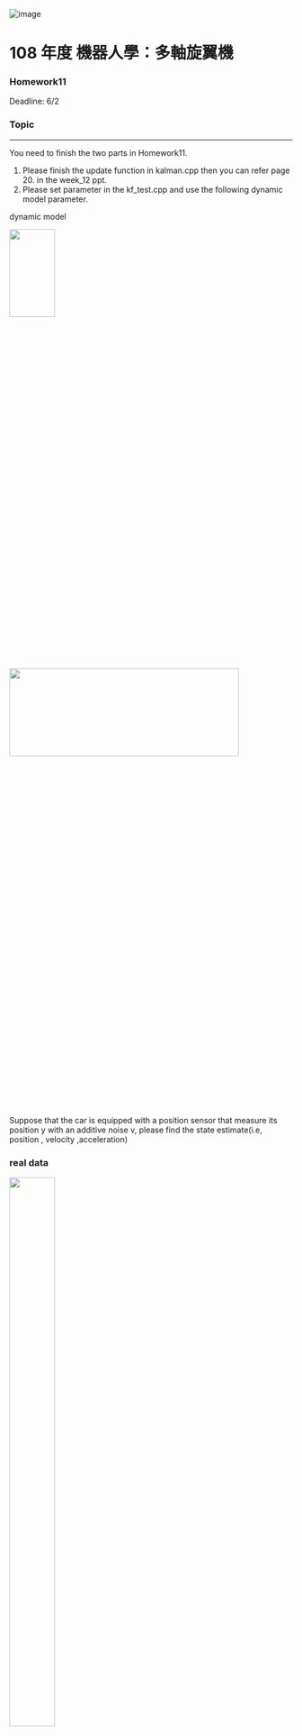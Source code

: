 ![image](https://github.com/Robotics-Aerial-Robots/Homework6/blob/master/Figures/LOGO%20%E4%B8%AD%E8%8B%B1%E6%96%87%E6%A9%AB.png)
# 108 年度 機器人學：多軸旋翼機 

### Homework11
Deadline: 6/2

### Topic
---
You need to finish the two parts in Homework11.

1. Please finish the update function in kalman.cpp then you can refer page 20. in the week_12 ppt.
2. Please set parameter in the kf_test.cpp and use the following dynamic model parameter.

dynamic model

<img src= "https://github.com/Robotics-Aerial-Robots/Homework11/blob/master/photo/1.png" width="40%" height="20%">	
	
<img src= "https://github.com/Robotics-Aerial-Robots/Homework11/blob/master/photo/2.png" width="90%" height="20%">

Suppose that the car is equipped with a position sensor that measure its position y with an additive noise v, please find the state estimate(i.e, position , velocity ,acceleration)

### real data
<img src= "https://github.com/Robotics-Aerial-Robots/Homework11/blob/master/photo/3.png" width="40%" height="50%">

### instruction
```
  roscore
  rosrun hw11 kf_test
```
